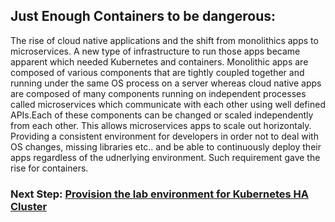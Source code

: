 
## Just Enough Containers to be dangerous:

The rise of cloud native applications and the shift from monolithics apps to microservices. A new type of infrastructure to run those apps became apparent which needed Kubernetes and containers. 
Monolithic apps are composed of various components that are tightly coupled together and running under the same OS process on a server whereas cloud native apps are composed of many components running on independent processes called microservices which communicate with each other using well defined APIs.Each of these components can be changed or scaled independently from each other. This allows microservices apps to scale out horizontaly.
Providing a consistent environment for developers in order not to deal with OS changes, missing libraries etc.. and be able to continuously deploy their apps regardless of the udnerlying environment. Such requirement gave the rise for containers.










### Next Step: [Provision the lab environment for Kubernetes HA Cluster](Provision-the-Kubernetes-environment.md)
